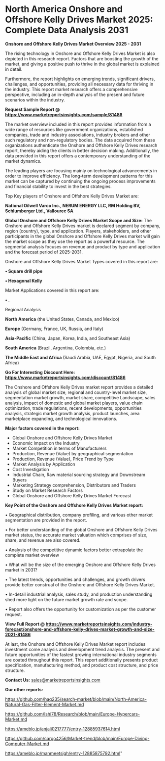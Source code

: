 # North America Onshore and Offshore Kelly Drives Market 2025: Complete Data Analysis 2031

<Strong> Onshore and Offshore Kelly Drives Market Overview 2025 - 2031</strong>

The rising technology in Onshore and Offshore Kelly Drives Market is also depicted in this research report. Factors that are boosting the growth of the market, and giving a positive push to thrive in the global market is explained in detail.

Furthermore, the report highlights on emerging trends, significant drivers, challenges, and opportunities, providing all necessary data for thriving in the industry. This report market research offers a comprehensive perspective, including an in-depth analysis of the present and future scenarios within the industry.

<strong>Request Sample Report @ <a href=https://www.marketreportsinsights.com/sample/81486>https://www.marketreportsinsights.com/sample/81486</a></strong>

The market overview included in this report provides information from a wide range of resources like government organizations, established companies, trade and industry associations, industry brokers and other such regulatory and non-regulatory bodies. The data acquired from these organizations authenticate the Onshore and Offshore Kelly Drives research report, thereby aiding the clients in better decision making. Additionally, the data provided in this report offers a contemporary understanding of the market dynamics.

The leading players are focusing mainly on technological advancements in order to improve efficiency. The long-term development patterns for this market can be captured by continuing the ongoing process improvements and financial stability to invest in the best strategies.

Top Key players of Onshore and Offshore Kelly Drives Market are:

<strong>National Oilwell Varco Inc., NERUM ENERGY LLC, RM Holding BV, Schlumberger Ltd., Vallourec SA</strong>

<strong><b>Global Onshore and Offshore Kelly Drives Market Scope and Size:</b></strong>
The Onshore and Offshore Kelly Drives market is declared segment by company, region (country), type, and application. Players, stakeholders, and other participants in the global Onshore and Offshore Kelly Drives market will gain the market scope as they use the report as a powerful resource. The segmental analysis focuses on revenue and product by type and application and the forecast period of 2025-2031.

Onshore and Offshore Kelly Drives Market Types covered in this report are:

<strong>• Square drill pipe

• Hexagonal Kelly</strong>

Market Applications covered in this report are:

<strong>• .</strong> 

Regional Analysis

<strong>North America</strong> (the United States, Canada, and Mexico)

<strong>Europe</strong> (Germany, France, UK, Russia, and Italy)

<strong>Asia-Pacific</strong> (China, Japan, Korea, India, and Southeast Asia)

<strong>South America</strong> (Brazil, Argentina, Colombia, etc.)

<strong>The Middle East and Africa</strong> (Saudi Arabia, UAE, Egypt, Nigeria, and South Africa)

<strong>Go For Interesting Discount Here: <a href=https://www.marketreportsinsights.com/discount/81486>https://www.marketreportsinsights.com/discount/81486</a></strong>

The Onshore and Offshore Kelly Drives market report provides a detailed analysis of global market size, regional and country-level market size, segmentation market growth, market share, competitive Landscape, sales analysis, impact of domestic and global market players, value chain optimization, trade regulations, recent developments, opportunities analysis, strategic market growth analysis, product launches, area marketplace expanding, and technological innovations.

<strong><b>Major factors covered in the report:</b></strong>
<ul>
  <li>Global Onshore and Offshore Kelly Drives Market </li>
  <li>Economic Impact on the Industry</li>
  <li>Market Competition in terms of Manufacturers</li>
  <li>Production, Revenue (Value) by geographical segmentation</li>
  <li>Production, Revenue (Value), Price Trend by Type</li>
  <li>Market Analysis by Application</li>
  <li>Cost Investigation</li>
  <li>Industrial Chain, Raw material sourcing strategy and Downstream Buyers</li>
  <li>Marketing Strategy comprehension, Distributors and Traders</li>
  <li>Study on Market Research Factors</li>
  <li>Global Onshore and Offshore Kelly Drives Market Forecast</li>
</ul>

<strong><b>Key Point of the Onshore and Offshore Kelly Drives Market report:</b></strong>

• Geographical distribution, company profiling, and various other market segmentation are provided in the report.

• For better understanding of the global Onshore and Offshore Kelly Drives market status, the accurate market valuation which comprises of size, share, and revenue are also covered.

• Analysis of the competitive dynamic factors better extrapolate the complete market overview

• What will be the size of the emerging Onshore and Offshore Kelly Drives market in 2031?

• The latest trends, opportunities and challenges, and growth drivers provide better construal of the Onshore and Offshore Kelly Drives Market.

• In-detail industrial analysis, sales study, and production understanding shed more light on the future market growth rate and scope.

• Report also offers the opportunity for customization as per the customer request.

<strong><b>View Full Report @ <a href=https://www.marketreportsinsights.com/industry-forecast/onshore-and-offshore-kelly-drives-market-growth-and-size-2021-81486>https://www.marketreportsinsights.com/industry-forecast/onshore-and-offshore-kelly-drives-market-growth-and-size-2021-81486</a></b></strong>


At last, the Onshore and Offshore Kelly Drives Market report includes investment come analysis and development trend analysis. The present and future opportunities of the fastest growing international industry segments are coated throughout this report. This report additionally presents product specification, manufacturing method, and product cost structure, and price structure.

<strong>Contact Us:</strong>
sales@marketreportsinsights.com

<strong>Our other reports:</strong>

<a href=https://github.com/haq235/search-market/blob/main/North-America-Natural-Gas-Filter-Element-Market.md>https://github.com/haq235/search-market/blob/main/North-America-Natural-Gas-Filter-Element-Market.md</a>

<a href=https://github.com/Ishi78/Research/blob/main/Europe-Hypercars-Market.md>https://github.com/Ishi78/Research/blob/main/Europe-Hypercars-Market.md</a>

<a href=https://ameblo.jp/anjali0217777/entry-12885937614.html>https://ameblo.jp/anjali0217777/entry-12885937614.html</a>

<a href=https://github.com/cargo4256/Market-trend/blob/main/Europe-Diving-Computer-Market.md>https://github.com/cargo4256/Market-trend/blob/main/Europe-Diving-Computer-Market.md</a>

<a href=https://ameblo.jp/manmeetsigh/entry-12885875792.html>https://ameblo.jp/manmeetsigh/entry-12885875792.html</a>"
